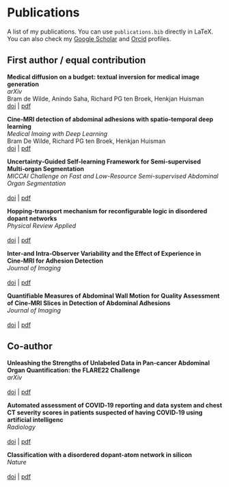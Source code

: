 # Publications

A list of my publications. You can use `publications.bib` directly in LaTeX. You can also check my [Google Scholar](https://scholar.google.com/citations?user=I_zwVC0AAAAJ) and [Orcid](https://orcid.org/0000-0003-1890-8714) profiles.

## First author / equal contribution

**Medical diffusion on a budget: textual inversion for medical image generation**<br>
*arXiv*<br>
Bram de Wilde, Anindo Saha, Richard PG ten Broek, Henkjan Huisman<br>
[doi](https://doi.org/10.48550/arXiv.2303.13430) | [pdf](https://github.com/brambozz/publications/raw/main/pdf/2023medical.pdf)<br>

**Cine‑MRI detection of abdominal adhesions with spatio‑temporal deep learning**<br>
*Medical Imaing with Deep Learning*<br>
Bram De Wilde, Richard PG ten Broek, Henkjan Huisman<br>
[doi](https://doi.org/10.48550/arXiv.2106.08094) | [pdf](https://github.com/brambozz/publications/raw/main/pdf/2021cine.pdf)<br>

**Uncertainty‑Guided Self‑learning Framework for Semi‑supervised Multi‑organ Segmentation**<br>
*MICCAI Challenge on Fast and Low-Resource Semi-supervised Abdominal Organ Segmentation*<br>
<br>
[doi](https://doi.org/10.1007/978-3-031-23911-3_11) | [pdf](https://github.com/brambozz/publications/raw/main/pdf/2022uncertainty.pdf)<br>

**Hopping‑transport mechanism for reconfigurable logic in disordered dopant networks**<br>
*Physical Review Applied*<br>
<br>
[doi](https://doi.org/10.1103/PhysRevApplied.17.064025) | [pdf](https://github.com/brambozz/publications/raw/main/pdf/2021hopping.pdf)<br>

**Inter‑and Intra‑Observer Variability and the Effect of Experience in Cine‑MRI for Adhesion Detection**<br>
*Journal of Imaging*<br>
<br>
[doi](https://doi.org/10.3390/jimaging9030055) | [pdf](https://github.com/brambozz/publications/raw/main/pdf/2023inter.pdf)<br>

**Quantifiable Measures of Abdominal Wall Motion for Quality Assessment of Cine‑MRI Slices in Detection of Abdominal Adhesions**<br>
*Journal of Imaging*<br>
<br>
[doi](https://doi.org/10.3390/jimaging9050092) | [pdf](https://github.com/brambozz/publications/raw/main/pdf/2023quantifiable.pdf)<br>

## Co-author

**Unleashing the Strengths of Unlabeled Data in Pan‑cancer Abdominal Organ Quantification: the FLARE22 Challenge**<br>
*arXiv*<br>
<br>
[doi](https://doi.org/10.48550/arXiv.2308.05862) | [pdf](https://github.com/brambozz/publications/raw/main/pdf/2023flare.pdf)<br>

**Automated assessment of COVID‑19 reporting and data system and chest CT severity scores in patients suspected of having COVID‑19 using artificial intelligenc**<br>
*Radiology*<br>
<br>
[doi](https://doi.org/10.1148/radiol.2020202439) | [pdf](https://github.com/brambozz/publications/raw/main/pdf/2021automated.pdf)<br>

**Classification with a disordered dopant‑atom network in silicon**<br>
*Nature*<br>
<br>
[doi](https://doi.org/10.1038/s41586-019-1901-0) | [pdf](https://github.com/brambozz/publications/raw/main/pdf/2020application.pdf)<br>
